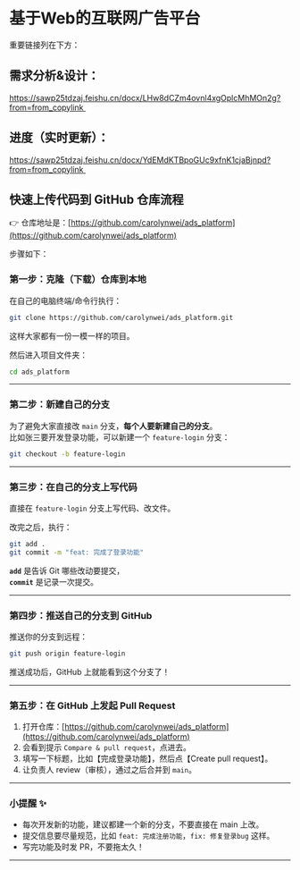 # 基于Web的互联网广告平台

重要链接列在下方：

## 需求分析&设计：
https://sawp25tdzaj.feishu.cn/docx/LHw8dCZm4ovnl4xgOplcMhMOn2g?from=from_copylink 

## 进度（实时更新）：  
https://sawp25tdzaj.feishu.cn/docx/YdEMdKTBpoGUc9xfnK1cjaBjnpd?from=from_copylink 


## 快速上传代码到 GitHub 仓库流程

👉 仓库地址是：[https://github.com/carolynwei/ads_platform](https://github.com/carolynwei/ads_platform)

步骤如下：

### 第一步：克隆（下载）仓库到本地
在自己的电脑终端/命令行执行：

```bash
git clone https://github.com/carolynwei/ads_platform.git
```

这样大家都有一份一模一样的项目。

然后进入项目文件夹：

```bash
cd ads_platform
```

---

### 第二步：新建自己的分支
为了避免大家直接改 `main` 分支，**每个人要新建自己的分支**。  
比如张三要开发登录功能，可以新建一个 `feature-login` 分支：

```bash
git checkout -b feature-login
```

---

### 第三步：在自己的分支上写代码
直接在 `feature-login` 分支上写代码、改文件。

改完之后，执行：

```bash
git add .
git commit -m "feat: 完成了登录功能"
```

**`add`** 是告诉 Git 哪些改动要提交，  
**`commit`** 是记录一次提交。

---

### 第四步：推送自己的分支到 GitHub
推送你的分支到远程：

```bash
git push origin feature-login
```

推送成功后，GitHub 上就能看到这个分支了！

---

### 第五步：在 GitHub 上发起 Pull Request
1. 打开仓库：[https://github.com/carolynwei/ads_platform](https://github.com/carolynwei/ads_platform)
2. 会看到提示 `Compare & pull request`，点进去。
3. 填写一下标题，比如【完成登录功能】，然后点【Create pull request】。
4. 让负责人 review（审核），通过之后合并到 `main`。

---

### 小提醒 ✨
- 每次开发新的功能，建议都建一个新的分支，不要直接在 main 上改。
- 提交信息要尽量规范，比如 `feat: 完成注册功能`，`fix: 修复登录bug` 这样。
- 写完功能及时发 PR，不要拖太久！

---
